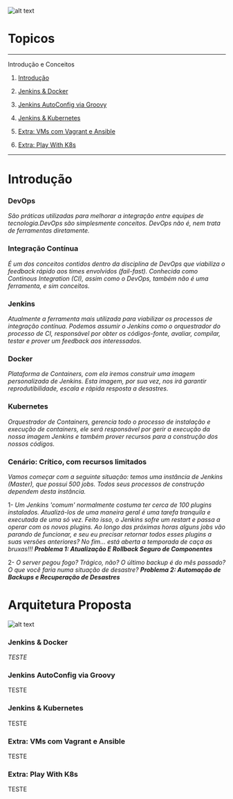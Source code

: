 ![alt text](https://gitlab.com/rocha.public/cursos/jenkins-em-larga-escala/-/wikis/images/missaodevops-jenkins-docker-kube.png)


# Topicos

*******
Introdução e Conceitos 
 1. [Introdução](#intro)
 2. [Jenkins & Docker](#tools)
 3. [Jenkins AutoConfig via Groovy](#config)
 4. [Jenkins & Kubernetes](#together)
 
 5. [Extra: VMs com Vagrant e Ansible](#automation)
 6. [Extra: Play With K8s](#kubernetes)

*******

<div id='intro'/>  

# Introdução 

### DevOps
*São práticas utilizadas para melhorar a integração entre equipes de tecnologia.DevOps são simplesmente conceitos. DevOps não é, nem trata de ferramentas diretamente.*

### Integração Contínua
*É um dos conceitos contidos dentro da disciplina de DevOps que viabiliza o feedback rápido aos times envolvidos (fail-fast). Conhecida como Continous Integration (CI), assim como o DevOps, também não é uma ferramenta, e sim conceitos.*

### Jenkins
*Atualmente a ferramenta mais utilizada para viabilizar os processos de integração contínua. Podemos assumir o Jenkins como o orquestrador do processo de CI, responsável por obter os códigos-fonte, avaliar, compilar, testar e prover um feedback aos interessados.*

### Docker
*Plataforma de Containers, com ela iremos construir uma imagem personalizada de Jenkins. Esta imagem, por sua vez, nos irá garantir reprodutibilidade, escala e rápida resposta a desastres.*

### Kubernetes
*Orquestrador de Containers, gerencia todo o processo de instalação e execução de containers, ele será responsável por gerir a execução da nossa imagem Jenkins e também prover recursos para a construção dos nossos códigos.*

### Cenário: Crítico, com recursos limitados
*Vamos começar com a seguinte situação: temos uma instância de Jenkins (Master), que possui 500 jobs. Todos seus processos de construção dependem desta instância.*

1- *Um Jenkins 'comum' normalmente costuma ter cerca de 100 plugins instalados. Atualizá-los de uma maneira geral é uma tarefa tranquila e executada de uma só vez. Feito isso, o Jenkins sofre um restart e passa a operar com os novos plugins. Ao longo das próximas horas alguns jobs vão parando de funcionar, e seu eu precisar retornar todos esses plugins a suas versões anteriores? No fim... está aberta a temporada de caça as bruxas!!! **Problema 1: Atualização E Rollback Seguro de Componentes***

2- *O server pegou fogo? Trágico, não? O último backup é do mês passado? O que você faria numa situação de desastre? **Problema 2: Automação de Backups e Recuperação de Desastres***


# Arquitetura Proposta

![alt text](https://gitlab.com/rocha.public/cursos/jenkins-em-larga-escala/-/wikis/images/01-intro-arquitetura-proposta.png)


<div id='tools'/> 

### Jenkins & Docker

*TESTE*

<div id='config'/>

### Jenkins AutoConfig via Groovy

TESTE

<div id='together'/>

### Jenkins & Kubernetes

TESTE

<div id='automation'/>

### Extra: VMs com Vagrant e Ansible

TESTE

<div id='kubernetes'/>

### Extra: Play With K8s

TESTE


